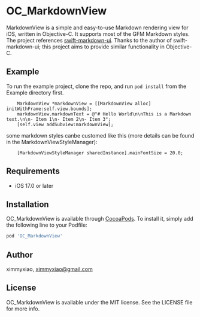 # OC_MarkdownView

  MarkdownView is a simple and easy-to-use Markdown rendering view for iOS, written in Objective-C. It supports most of the GFM Markdown styles. The project references [swift-markdown-ui]( https://github.com/gonzalezreal/swift-markdown-ui). Thanks to the author of swift-markdown-ui; this project aims to provide similar functionality in Objective-C.

## Example

To run the example project, clone the repo, and run `pod install` from the Example directory first.
```
    MarkdownView *markdownView = [[MarkdownView alloc] initWithFrame:self.view.bounds];
    markdownView.markdownText = @"# Hello World\n\nThis is a Markdown text.\n\n- Item 1\n- Item 2\n- Item 3";
    [self.view addSubview:markdownView];
```

some markdown styles canbe customed like this (more details can be found in the MarkdownViewStyleManager):
```
    [MarkdownViewStyleManager sharedInstance].mainFontSize = 20.0;
```

## Requirements
- iOS 17.0 or later
## Installation

OC_MarkdownView is available through [CocoaPods](https://cocoapods.org). To install
it, simply add the following line to your Podfile:

```ruby
pod 'OC_MarkdownView'
```

## Author

ximmyxiao, ximmyxiao@gmail.com

## License

OC_MarkdownView is available under the MIT license. See the LICENSE file for more info.
